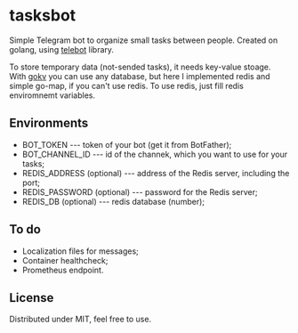 # tasksbot
  
Simple Telegram bot to organize small tasks between people. Created on golang, using [telebot](https://github.com/tucnak/telebot) library.

To store temporary data (not-sended tasks), it needs key-value stoage. With [gokv](https://github.com/philippgille/gokv) you can use any database, but here I implemented redis and simple go-map, if you can't use redis. To use redis, just fill redis enviromnemt variables.

## Environments

* BOT_TOKEN --- token of your bot (get it from BotFather);
* BOT_CHANNEL_ID --- id of the channek, which you want to use for your tasks;
* REDIS_ADDRESS (optional) --- address of the Redis server, including the port;
* REDIS_PASSWORD (optional) --- password for the Redis server;
* REDIS_DB (optional) --- redis database (number);

## To do

* Localization files for messages;
* Container healthcheck;
* Prometheus endpoint.

## License

Distributed under MIT, feel free to use.

